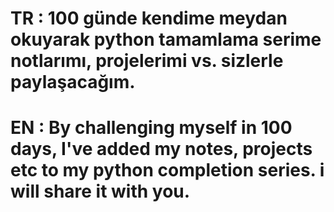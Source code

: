 # TR : 100 günde kendime meydan okuyarak python tamamlama serime notlarımı, projelerimi vs. sizlerle paylaşacağım.
# EN : By challenging myself in 100 days, I've added my notes, projects etc to my python completion series. i will share it with you.
